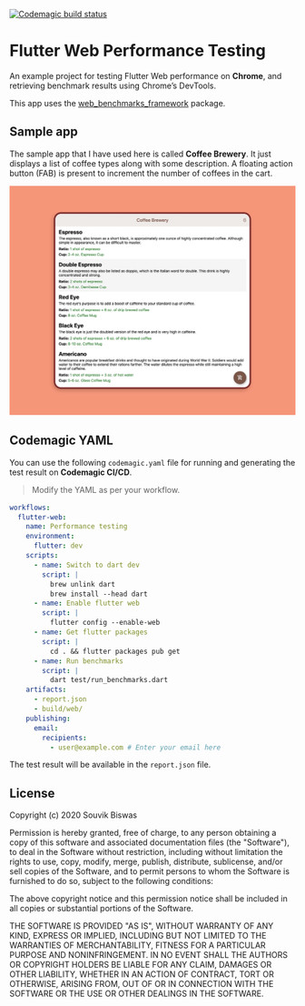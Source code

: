 [![Codemagic build status](https://api.codemagic.io/apps/5fa6dbf4e55b871f6b841471/5fa6dbf4e55b871f6b841470/status_badge.svg)](https://codemagic.io/apps/5fa6dbf4e55b871f6b841471/5fa6dbf4e55b871f6b841470/latest_build)
# Flutter Web Performance Testing


An example project for testing Flutter Web performance on **Chrome**, and retrieving benchmark results using Chrome’s DevTools.

This app uses the [web_benchmarks_framework](https://github.com/material-components/material-components-flutter-experimental/tree/develop/web_benchmarks_framework) package.

## Sample app

The sample app that I have used here is called **Coffee Brewery**. It just displays a list of coffee types along with some description. A floating action button (FAB) is present to increment the number of coffees in the cart.

![](https://github.com/sbis04/web_performance_testing/raw/master/screenshots/coffee_brewery.png)

## Codemagic YAML

You can use the following `codemagic.yaml` file for running and generating the test result on **Codemagic CI/CD**.

> Modify the YAML as per your workflow.

```yaml
workflows:
  flutter-web:
    name: Performance testing
    environment:
      flutter: dev
    scripts:
      - name: Switch to dart dev
        script: |
          brew unlink dart
          brew install --head dart
      - name: Enable flutter web
        script: |
          flutter config --enable-web
      - name: Get flutter packages
        script: |
          cd . && flutter packages pub get
      - name: Run benchmarks
        script: |
          dart test/run_benchmarks.dart
    artifacts:
      - report.json
      - build/web/
    publishing:
      email:
        recipients:
          - user@example.com # Enter your email here
```

The test result will be available in the `report.json` file.

## License

Copyright (c) 2020 Souvik Biswas

Permission is hereby granted, free of charge, to any person obtaining a copy
of this software and associated documentation files (the "Software"), to deal
in the Software without restriction, including without limitation the rights
to use, copy, modify, merge, publish, distribute, sublicense, and/or sell
copies of the Software, and to permit persons to whom the Software is
furnished to do so, subject to the following conditions:

The above copyright notice and this permission notice shall be included in all
copies or substantial portions of the Software.

THE SOFTWARE IS PROVIDED "AS IS", WITHOUT WARRANTY OF ANY KIND, EXPRESS OR
IMPLIED, INCLUDING BUT NOT LIMITED TO THE WARRANTIES OF MERCHANTABILITY,
FITNESS FOR A PARTICULAR PURPOSE AND NONINFRINGEMENT. IN NO EVENT SHALL THE
AUTHORS OR COPYRIGHT HOLDERS BE LIABLE FOR ANY CLAIM, DAMAGES OR OTHER
LIABILITY, WHETHER IN AN ACTION OF CONTRACT, TORT OR OTHERWISE, ARISING FROM,
OUT OF OR IN CONNECTION WITH THE SOFTWARE OR THE USE OR OTHER DEALINGS IN THE
SOFTWARE.
